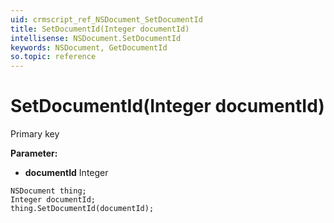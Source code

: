 ```yaml
---
uid: crmscript_ref_NSDocument_SetDocumentId
title: SetDocumentId(Integer documentId)
intellisense: NSDocument.SetDocumentId
keywords: NSDocument, GetDocumentId
so.topic: reference
---
```


# SetDocumentId(Integer documentId)

Primary key

**Parameter:** 
 - **documentId** Integer

```crmscript
NSDocument thing;
Integer documentId;
thing.SetDocumentId(documentId);
```

